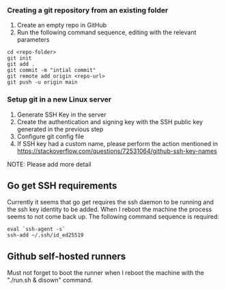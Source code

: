 
### Creating a git repository from an existing folder

1. Create an empty repo in GitHub
2. Run the following command sequence, editing with the relevant parameters
```
cd <repo-folder>
git init
git add .
git commit -m "intial commit"
git remote add origin <repo-url>
git push -u origin main
```

### Setup git in a new Linux server

1. Generate SSH Key in the server
2. Create the authentication and signing key with the SSH public key generated in the previous step
3. Configure git config file
4. If SSH key had a custom name, please perform the action mentioned in https://stackoverflow.com/questions/72531064/github-ssh-key-names

NOTE: Please add more detail

## Go get SSH requirements

Currently it seems that go get requires the ssh daemon to be running and the ssh key identity to be added. When I reboot the machine the process seems to not come back up. The following command sequence is required:

```
eval `ssh-agent -s`
ssh-add ~/.ssh/id_ed25519
```

## Github self-hosted runners

Must not forget to boot the runner when I reboot the machine with the "./run.sh & disown" command.